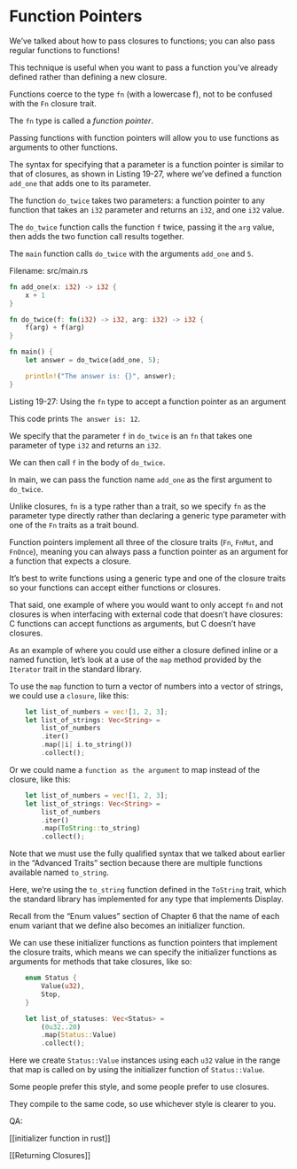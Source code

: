 # Function Pointers

We’ve talked about how to pass closures to functions; you can also pass regular functions to functions! 

This technique is useful when you want to pass a function you’ve already defined rather than defining a new closure.

Functions coerce to the type `fn` (with a lowercase f), not to be confused with the `Fn` closure trait.

The `fn` type is called a *function pointer*.

Passing functions with function pointers will allow you to use functions as arguments to other functions.



The syntax for specifying that a parameter is a function pointer is similar to that of closures, as shown in Listing 19-27, where we’ve defined a function `add_one` that adds one to its parameter.

The function `do_twice` takes two parameters: a function pointer to any function that takes an `i32` parameter and returns an `i32`, and one `i32` value.

The `do_twice` function calls the function `f` twice, passing it the `arg` value, then adds the two function call results together.

The `main` function calls `do_twice` with the arguments `add_one` and `5`.


Filename: src/main.rs

```rust
fn add_one(x: i32) -> i32 {
    x + 1
}

fn do_twice(f: fn(i32) -> i32, arg: i32) -> i32 {
    f(arg) + f(arg)
}

fn main() {
    let answer = do_twice(add_one, 5);

    println!("The answer is: {}", answer);
}
```

Listing 19-27: Using the `fn` type to accept a function pointer as an argument

This code prints `The answer is: 12`.

We specify that the parameter `f` in `do_twice` is an `fn` that takes one parameter of type `i32` and returns an `i32`.

We can then call `f` in the body of `do_twice`.

In main, we can pass the function name `add_one` as the first argument to `do_twice`.



Unlike closures, `fn` is a type rather than a trait, so we specify `fn` as the parameter type directly rather than declaring a generic type parameter with one of the `Fn` traits as a trait bound.



Function pointers implement all three of the closure traits (`Fn`, `FnMut`, and `FnOnce`), meaning you can always pass a function pointer as an argument for a function that expects a closure.

It’s best to write functions using a generic type and one of the closure traits so your functions can accept either functions or closures.



That said, one example of where you would want to only accept `fn` and not closures is when interfacing with external code that doesn’t have closures: C functions can accept functions as arguments, but C doesn’t have closures.



As an example of where you could use either a closure defined inline or a named function, let’s look at a use of the `map` method provided by the `Iterator` trait in the standard library.

To use the `map` function to turn a vector of numbers into a vector of strings, we could use a `closure`, like this:

```rust
    let list_of_numbers = vec![1, 2, 3];
    let list_of_strings: Vec<String> =
        list_of_numbers
        .iter()
        .map(|i| i.to_string())
        .collect();
```

Or we could name a `function as the argument` to map instead of the closure, like this:

```rust
    let list_of_numbers = vec![1, 2, 3];
    let list_of_strings: Vec<String> =
        list_of_numbers
        .iter()
        .map(ToString::to_string)
        .collect();
```

Note that we must use the fully qualified syntax that we talked about earlier in the “Advanced Traits” section because there are multiple functions available named `to_string`.

Here, we’re using the `to_string` function defined in the `ToString` trait, which the standard library has implemented for any type that implements Display.



Recall from the “Enum values” section of Chapter 6 that the name of each enum variant that we define also becomes an initializer function.

We can use these initializer functions as function pointers that implement the closure traits, which means we can specify the initializer functions as arguments for methods that take closures, like so:

```rust
    enum Status {
        Value(u32),
        Stop,
    }

    let list_of_statuses: Vec<Status> = 
        (0u32..20)
        .map(Status::Value)
        .collect();
```

Here we create `Status::Value` instances using each `u32` value in the range that map is called on by using the initializer function of `Status::Value`.

Some people prefer this style, and some people prefer to use closures.

They compile to the same code, so use whichever style is clearer to you.


QA:

[[initializer function in rust]]



[[Returning Closures]]
